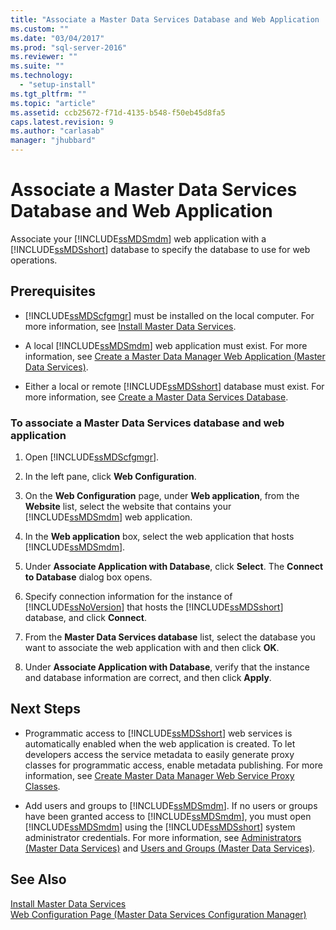 ```yaml
---
title: "Associate a Master Data Services Database and Web Application | Microsoft Docs"
ms.custom: ""
ms.date: "03/04/2017"
ms.prod: "sql-server-2016"
ms.reviewer: ""
ms.suite: ""
ms.technology: 
  - "setup-install"
ms.tgt_pltfrm: ""
ms.topic: "article"
ms.assetid: ccb25672-f71d-4135-b548-f50eb45d8fa5
caps.latest.revision: 9
ms.author: "carlasab"
manager: "jhubbard"
---
```

# Associate a Master Data Services Database and Web Application
  Associate your [!INCLUDE[ssMDSmdm](../../../database-engine/install/windows/includes/ssmdsmdm-md.md)] web application with a [!INCLUDE[ssMDSshort](../../../analysis-services/includes/ssmdsshort-md.md)] database to specify the database to use for web operations.  
  
## Prerequisites  
  
-   [!INCLUDE[ssMDScfgmgr](../../../database-engine/install/windows/includes/ssmdscfgmgr-md.md)] must be installed on the local computer. For more information, see [Install Master Data Services](../../../master-data-services/install/windows/install-master-data-services.md).  
  
-   A local [!INCLUDE[ssMDSmdm](../../../database-engine/install/windows/includes/ssmdsmdm-md.md)] web application must exist. For more information, see [Create a Master Data Manager Web Application &#40;Master Data Services&#41;](../../../master-data-services/install/windows/create-a-master-data-manager-web-application-master-data-services.md).  
  
-   Either a local or remote [!INCLUDE[ssMDSshort](../../../analysis-services/includes/ssmdsshort-md.md)] database must exist. For more information, see [Create a Master Data Services Database](../../../master-data-services/install/windows/create-a-master-data-services-database.md).  
  
### To associate a Master Data Services database and web application  
  
1.  Open [!INCLUDE[ssMDScfgmgr](../../../database-engine/install/windows/includes/ssmdscfgmgr-md.md)].  
  
2.  In the left pane, click **Web Configuration**.  
  
3.  On the **Web Configuration** page, under **Web application**, from the **Website** list, select the website that contains your [!INCLUDE[ssMDSmdm](../../../database-engine/install/windows/includes/ssmdsmdm-md.md)] web application.  
  
4.  In the **Web application** box, select the web application that hosts [!INCLUDE[ssMDSmdm](../../../database-engine/install/windows/includes/ssmdsmdm-md.md)].  
  
5.  Under **Associate Application with Database**, click **Select**. The **Connect to Database** dialog box opens.  
  
6.  Specify connection information for the instance of [!INCLUDE[ssNoVersion](../../../advanced-analytics/r-services/includes/ssnoversion-md.md)] that hosts the [!INCLUDE[ssMDSshort](../../../analysis-services/includes/ssmdsshort-md.md)] database, and click **Connect**.  
  
7.  From the **Master Data Services database** list, select the database you want to associate the web application with and then click **OK**.  
  
8.  Under **Associate Application with Database**, verify that the instance and database information are correct, and then click **Apply**.  
  
## Next Steps  
  
-   Programmatic access to [!INCLUDE[ssMDSshort](../../../analysis-services/includes/ssmdsshort-md.md)] web services is automatically enabled when the web application is created. To let developers access the service metadata to easily generate proxy classes for programmatic access, enable metadata publishing. For more information, see [Create Master Data Manager Web Service Proxy Classes](../../../master-data-services/develop/create-master-data-manager-web-service-proxy-classes.md).  
  
-   Add users and groups to [!INCLUDE[ssMDSmdm](../../../database-engine/install/windows/includes/ssmdsmdm-md.md)]. If no users or groups have been granted access to [!INCLUDE[ssMDSmdm](../../../database-engine/install/windows/includes/ssmdsmdm-md.md)], you must open [!INCLUDE[ssMDSmdm](../../../database-engine/install/windows/includes/ssmdsmdm-md.md)] using the [!INCLUDE[ssMDSshort](../../../analysis-services/includes/ssmdsshort-md.md)] system administrator credentials. For more information, see [Administrators &#40;Master Data Services&#41;](../../../master-data-services/administrators-master-data-services.md) and [Users and Groups &#40;Master Data Services&#41;](../../../master-data-services/users-and-groups-master-data-services.md).  
  
## See Also  
 [Install Master Data Services](../../../master-data-services/install/windows/install-master-data-services.md)   
 [Web Configuration Page &#40;Master Data Services Configuration Manager&#41;](../../../master-data-services/web-configuration-page-master-data-services-configuration-manager.md)  
  
  